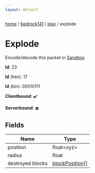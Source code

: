 ```yaml
---
layout: default
---
```


[home](/)  /  [bedrock141](/protocol/bedrock141)  /  [play](/protocol/bedrock141/play)  /  explode

# Explode

Encode/decode this packet in [Sandbox](../../../sandbox/bedrock141#Play.Explode)

**Id**: 23

**Id** (hex): 17

**Id** (bin): 00010111

**Clientbound**: ✔️

**Serverbound**: ✖️

## Fields

Name | Type
---|---
position | float&lt;xyz&gt;
radius | float
destroyed blocks | [blockPosition](/protocol/bedrock141/types/block-position)[]
